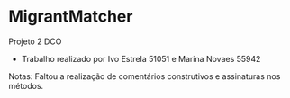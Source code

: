 # MigrantMatcher
Projeto 2 DCO

- Trabalho realizado por Ivo Estrela 51051 e Marina Novaes 55942

Notas: Faltou a realização de comentários construtivos e assinaturas nos métodos.
